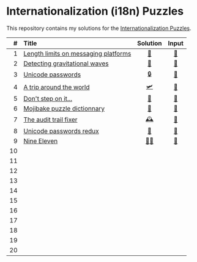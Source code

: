# Internationalization (i18n) Puzzles

This repository contains my solutions for the [Internationalization Puzzles](https://i18n-puzzles.com).

| # | Title                                                                         | Solution                                                                               | Input                                                                                      |
|--:|:------------------------------------------------------------------------------|:-------------------------------------------------------------------------------------: |:------------------------------------------------------------------------------------------:|
| 1 | [Length limits on messaging platforms](https://i18n-puzzles.com/puzzle/1/)    | [📏](https://github.com/baptistecottier/other_puzzles/blob/main/puzzles/i18n/problems/problem_01/solver_01.py) | [📗](https://github.com/baptistecottier/other_puzzles/blob/main/puzzles/i18n/problems/problem_01/user_input_01.txt) |
| 2 | [Detecting gravitational waves       ](https://i18n-puzzles.com/puzzle/2/)    | [🌊](https://github.com/baptistecottier/other_puzzles/blob/main/puzzles/i18n/problems/problem_02/solver_02.py) | [📗](https://github.com/baptistecottier/other_puzzles/blob/main/puzzles/i18n/problems/problem_02/user_input_02.txt) |
| 3 | [Unicode passwords                   ](https://i18n-puzzles.com/puzzle/3/)    | [🔒](https://github.com/baptistecottier/other_puzzles/blob/main/puzzles/i18n/problems/problem_03/solver_03.py) | [📗](https://github.com/baptistecottier/other_puzzles/blob/main/puzzles/i18n/problems/problem_03/user_input_03.txt) |
| 4 | [A trip around the world             ](https://i18n-puzzles.com/puzzle/4/)    | [🛩️](https://github.com/baptistecottier/other_puzzles/blob/main/puzzles/i18n/problems/problem_04/solver_04.py) | [📗](https://github.com/baptistecottier/other_puzzles/blob/main/puzzles/i18n/problems/problem_04/user_input_04.txt) |
| 5 | [Don't step on it...                 ](https://i18n-puzzles.com/puzzle/5/)    | [💩](https://github.com/baptistecottier/other_puzzles/blob/main/puzzles/i18n/problems/problem_05/solver_05.py) | [📗](https://github.com/baptistecottier/other_puzzles/blob/main/puzzles/i18n/problems/problem_05/user_input_05.txt) |
| 6 | [Mojibake puzzle dictionnary         ](https://i18n-puzzles.com/puzzle/6/)    | [🧩](https://github.com/baptistecottier/other_puzzles/blob/main/puzzles/i18n/problems/problem_06/solver_06.py) | [📗](https://github.com/baptistecottier/other_puzzles/blob/main/puzzles/i18n/problems/problem_06/user_input_06.txt) |
| 7 | [The audit trail fixer               ](https://i18n-puzzles.com/puzzle/7/)    | [🕰️](https://github.com/baptistecottier/other_puzzles/blob/main/puzzles/i18n/problems/problem_07/solver_07.py) | [📗](https://github.com/baptistecottier/other_puzzles/blob/main/puzzles/i18n/problems/problem_07/user_input_07.txt) |
| 8 | [Unicode passwords redux             ](https://i18n-puzzles.com/puzzle/8/)    | [🔐](https://github.com/baptistecottier/other_puzzles/blob/main/puzzles/i18n/problems/problem_08/solver_08.py) | [📗](https://github.com/baptistecottier/other_puzzles/blob/main/puzzles/i18n/problems/problem_08/user_input_08.txt) |
| 9 | [Nine Eleven                         ](https://i18n-puzzles.com/puzzle/9/)    | [✍🏻](https://github.com/baptistecottier/other_puzzles/blob/main/puzzles/i18n/problems/problem_09/solver_09.py) | [📗](https://github.com/baptistecottier/other_puzzles/blob/main/puzzles/i18n/problems/problem_09/user_input_09.txt) |
| 10
| 11
| 12
| 13
| 14
| 15
| 16
| 17
| 18
| 19
| 20
